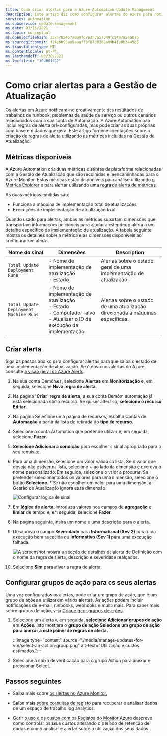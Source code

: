 ```yaml
---
title: Como criar alertas para a Azure Automation Update Management
description: Este artigo diz como configurar alertas do Azure para notificar sobre o estado das avaliações ou implementações de atualização.
services: automation
ms.subservice: update-management
ms.date: 03/15/2021
ms.topic: conceptual
ms.openlocfilehash: 224a7b5457a099fd763ac657349fc5497824ab76
ms.sourcegitcommit: f28ebb95ae9aaaff3f87d8388a09b41e0b3445b5
ms.translationtype: MT
ms.contentlocale: pt-PT
ms.lasthandoff: 03/30/2021
ms.locfileid: "104601432"
---
```

# <a name="how-to-create-alerts-for-update-management"></a>Como criar alertas para a Gestão de Atualização

Os alertas em Azure notificam-no proativamente dos resultados de trabalhos de runbook, problemas de saúde de serviço ou outros cenários relacionados com a sua conta de Automação. A Azure Automation não inclui regras de alerta pré-configuradas, mas pode criar as suas próprias com base em dados que gera. Este artigo fornece orientações sobre a criação de regras de alerta utilizando as métricas incluídas na Gestão de Atualização.

## <a name="available-metrics"></a>Métricas disponíveis

A Azure Automation cria duas métricas distintas da plataforma relacionadas com a Gestão de Atualização que são recolhidas e reencaminhadas para o Azure Monitor. Estas métricas estão disponíveis para análise utilizando [o Metrics Explorer](../../azure-monitor/essentials/metrics-charts.md) e para alertar utilizando uma [regra de alerta de métricas.](../../azure-monitor/alerts/alerts-metric.md)

As duas métricas emitidas são:

* Funciona a máquina de implementação total de atualizações
* Execuções de implementação de atualização total

Quando usado para alertas, ambas as métricas suportam dimensões que transportam informações adicionais para ajudar a estender o alerta a um detalhe específico de implementação de atualização. A tabela seguinte mostra os detalhes sobre a métrica e as dimensões disponíveis ao configurar um alerta.

|Nome do sinal|Dimensões|Description
|---|---|---|
|`Total Update Deployment Runs`|- Nome de implementação de atualização<br>- Estado | Alertas sobre o estado geral de uma implementação de atualização.|
|`Total Update Deployment Machine Runs`|- Nome de implementação de atualização</br>- Estado</br>- Computador-alvo</br>- Atualizar o ID de execução de implementação    |Alertas sobre o estado de uma atualização direcionada a máquinas específicas.|

## <a name="create-alert"></a>Criar alerta

Siga os passos abaixo para configurar alertas para que saiba o estado de uma implementação de atualização. Se é novo nos alertas do Azure, consulte [a visão geral do Azure Alerts](../../azure-monitor/alerts/alerts-overview.md).

1. Na sua conta Demômes, selecione **Alertas** em **Monitorização** e, em seguida, selecione **Nova regra de alerta**.

1. Na página **'Criar' regra de alerta,** a sua conta Demôm automação já está selecionada como recurso. Se quiser alterá-lo, **selecione o recurso Editar**.

1. Na página Selecione uma página de recursos, escolha Contas de **Automação** a partir da lista de retirada do **tipo de recurso.**

1. Selecione a conta Automation que pretende utilizar e, em seguida, selecione **Fazer**.

1. **Selecione Adicionar a condição** para escolher o sinal apropriado para o seu requisito.

1. Para uma dimensão, selecione um valor válido da lista. Se o valor que deseja não estiver na lista, selecione **\+** ao lado da dimensão e escreva o nome personalizado. Em seguida, selecione o valor a procurar. Se pretender selecionar todos os valores para uma dimensão, selecione o botão **Selecione. \*** Se não escolher um valor para uma dimensão, a Gestão de Atualização ignora essa dimensão.

    ![Configurar lógica de sinal](./media/manage-updates-for-vm/signal-logic.png)

1. Em **lógica de alerta,** introduza valores nos campos de **agregação** e **limiar** de tempo e, em seguida, selecione **Fazer**.

1. Na página seguinte, insira um nome e uma descrição para o alerta.

1. Desaprova o campo **Severidade** para **Informational (Sev 2)** para uma execução bem sucedida ou **informativo (Sev 1)** para uma execução falhada.

    ![A screenshot mostra a secção de detalhes de alerta de Definição com o nome da regra de alerta, descrição e severidade realçados.](./media/manage-updates-for-vm/define-alert-details.png)

1. Selecione **Sim** para ativar a regra de alerta.

## <a name="configure-action-groups-for-your-alerts"></a>Configurar grupos de ação para os seus alertas

Uma vez configurados os alertas, pode criar um grupo de ação, que é um grupo de ações a utilizar em vários alertas. As ações podem incluir notificações de e-mail, runbooks, webhooks e muito mais. Para saber mais sobre grupos de ação, veja [Criar e gerir grupos de ações](../../azure-monitor/alerts/action-groups.md).

1. Selecione um alerta e, em seguida, **selecione Adicionar grupos de ação** em **Ações**. Isto mostrará o **grupo de ação Selecione um grupo de ação para anexar a este painel de regras de alerta.**

   :::image type="content" source="./media/manage-updates-for-vm/select-an-action-group.png" alt-text="Utilização e custos estimados.":::

1. Selecione a caixa de verificação para o grupo Action para anexar e pressionar Select.

## <a name="next-steps"></a>Passos seguintes

* Saiba mais sobre [os alertas no Azure Monitor.](../../azure-monitor/alerts/alerts-overview.md)

* Saiba mais [sobre consultas de registo](../../azure-monitor/logs/log-query-overview.md) para recuperar e analisar dados de um espaço de trabalho log analytics.

* Gerir [o uso e os custos com os Registos do Monitor Azure](../../azure-monitor/logs/manage-cost-storage.md) descreve como controlar os seus custos alterando o período de retenção de dados e como analisar e alertar sobre a utilização dos seus dados.